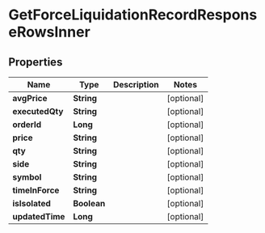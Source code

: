 

# GetForceLiquidationRecordResponseRowsInner


## Properties

| Name | Type | Description | Notes |
|------------ | ------------- | ------------- | -------------|
|**avgPrice** | **String** |  |  [optional] |
|**executedQty** | **String** |  |  [optional] |
|**orderId** | **Long** |  |  [optional] |
|**price** | **String** |  |  [optional] |
|**qty** | **String** |  |  [optional] |
|**side** | **String** |  |  [optional] |
|**symbol** | **String** |  |  [optional] |
|**timeInForce** | **String** |  |  [optional] |
|**isIsolated** | **Boolean** |  |  [optional] |
|**updatedTime** | **Long** |  |  [optional] |




